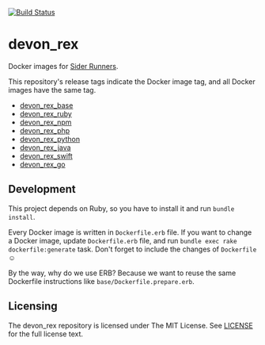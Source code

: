 [![Build Status](https://travis-ci.com/sider/devon_rex.svg?branch=master)](https://travis-ci.com/sider/devon_rex)

# devon_rex

Docker images for [Sider Runners](https://github.com/sider/runners).

This repository's release tags indicate the Docker image tag, and all Docker images have the same tag.

* [devon_rex_base](https://hub.docker.com/r/sider/devon_rex_base)
* [devon_rex_ruby](https://hub.docker.com/r/sider/devon_rex_ruby)
* [devon_rex_npm](https://hub.docker.com/r/sider/devon_rex_npm)
* [devon_rex_php](https://hub.docker.com/r/sider/devon_rex_php)
* [devon_rex_python](https://hub.docker.com/r/sider/devon_rex_python)
* [devon_rex_java](https://hub.docker.com/r/sider/devon_rex_java)
* [devon_rex_swift](https://hub.docker.com/r/sider/devon_rex_swift)
* [devon_rex_go](https://hub.docker.com/r/sider/devon_rex_go)

## Development

This project depends on Ruby, so you have to install it and run `bundle install`.

Every Docker image is written in `Dockerfile.erb` file.
If you want to change a Docker image, update `Dockerfile.erb` file,
and run `bundle exec rake dockerfile:generate` task.
Don't forget to include the changes of `Dockerfile` ☺️

By the way, why do we use ERB?
Because we want to reuse the same Dockerfile instructions like `base/Dockerfile.prepare.erb`.

## Licensing

The devon_rex repository is licensed under The MIT License. See [LICENSE](LICENSE) for the full license text.

